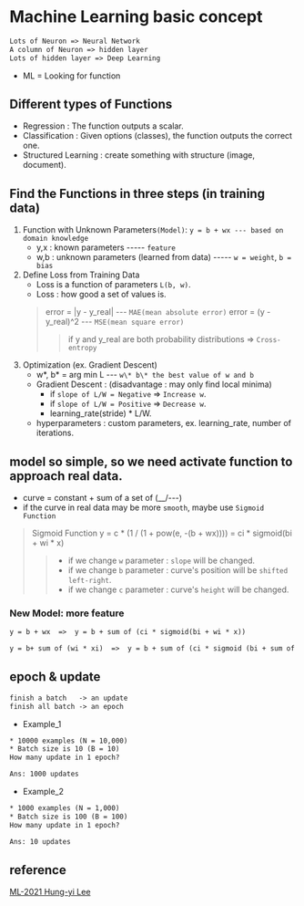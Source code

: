 # Machine Learning basic concept
```html
Lots of Neuron => Neural Network
A column of Neuron => hidden layer
Lots of hidden layer => Deep Learning
```
* ML = Looking for function
## Different types of Functions
* Regression : The function outputs a scalar.
* Classification : Given options (classes), the function outputs the correct one.
* Structured Learning : create something with structure (image, document).

## Find the Functions in three steps (in training data)
1. Function with Unknown Parameters`(Model)`: `y = b + wx --- based on domain knowledge`
    * y,x : known parameters ----- `feature`
    * w,b : unknown parameters (learned from data) ----- `w = weight`, `b = bias`
2. Define Loss from Training Data
    * Loss is a function of parameters `L(b, w)`.
    * Loss : how good a set of values is. 
    > error = |y - y_real| --- `MAE(mean absolute error)`
    > error = (y - y_real)^2 --- `MSE(mean square error)`
    >> if y and y_real are both probability distributions => `Cross-entropy`
3. Optimization (ex. Gradient Descent)
    * w\*, b\* = arg min L --- `w\* b\* the best value of w and b`
    * Gradient Descent : (disadvantage : may only find local minima)
        * if `slope of L/W = Negative` => `Increase w`.
        * if `slope of L/W = Positive` => `Decrease w`.
        * learning_rate(stride) * L/W.
    * hyperparameters : custom parameters, ex. learning_rate, number of iterations.
## model so simple, so we need activate function to approach real data.

* curve = constant + sum of a set of (__/---)
* if the curve in real data may be more `smooth`, maybe use `Sigmoid Function`
> Sigmoid Function
> y = c * (1 / (1 + pow(e, -(b + wx)))) = ci * sigmoid(bi + wi * x)
>> * if we change `w` parameter : `slope` will be changed.
>> * if we change `b` parameter : curve's position will be `shifted left-right`.
>> * if we change `c` parameter : curve's `height` will be changed.

### New Model: more feature

```html
y = b + wx  =>  y = b + sum of (ci * sigmoid(bi + wi * x))

y = b+ sum of (wi * xi)  =>  y = b + sum of (ci * sigmoid (bi + sum of (wij * xj)))
```

## epoch & update
```html
finish a batch   -> an update
finish all batch -> an epoch
```

* Example_1
```html
* 10000 examples (N = 10,000)
* Batch size is 10 (B = 10)
How many update in 1 epoch?

Ans: 1000 updates
```

* Example_2
```html
* 1000 examples (N = 1,000)
* Batch size is 100 (B = 100)
How many update in 1 epoch?

Ans: 10 updates
```

## reference
[ML-2021 Hung-yi Lee](https://www.youtube.com/watch?v=Ye018rCVvOo&list=PLJV_el3uVTsMhtt7_Y6sgTHGHp1Vb2P2J)
